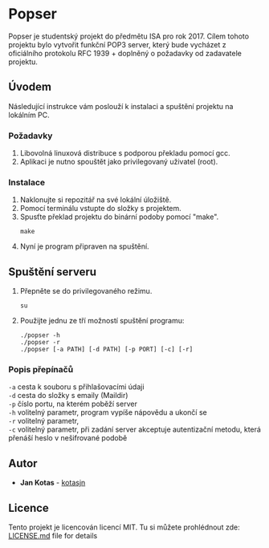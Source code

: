 # Popser

Popser je studentský projekt do předmětu ISA pro rok 2017. Cílem tohoto projektu bylo vytvořit funkční POP3 server, který bude vycházet z oficiálního protokolu RFC 1939 + doplněný o požadavky od zadavatele projektu.

## Úvodem

Následující instrukce vám poslouží k instalaci a spuštění projektu na lokálním PC.

### Požadavky

1. Libovolná linuxová distribuce s podporou překladu pomocí gcc.
2. Aplikaci je nutno spouštět jako privilegovaný uživatel (root).

### Instalace

1. Naklonujte si repozitář na své lokální úložiště.
2. Pomocí terminálu vstupte do složky s projektem.
3. Spusťte překlad projektu do binární podoby pomocí "make".
	``` shell
	make
	```
4. Nyní je program připraven na spuštění.

## Spuštění serveru

1. Přepněte se do privilegovaného režimu.
	``` shell
	su
	```
2. Použijte jednu ze tří možností spuštění programu:
	``` shell
	./popser -h
	./popser -r
	./popser [-a PATH] [-d PATH] [-p PORT] [-c] [-r]
	```

### Popis přepínačů

`-a` cesta k souboru s přihlašovacími údaji<br />
`-d` cesta do složky s emaily (Maildir)<br />
`-p` číslo portu, na kterém poběží server<br />
`-h` volitelný parametr, program vypíše nápovědu a ukončí se<br />
`-r` volitelný parametr, <br />
`-c` volitelný parametr, při zadání server akceptuje autentizační metodu, která přenáší heslo v 		nešifrované podobě<br />

## Autor

* **Jan Kotas** - [kotasjn](https://github.com/kotasjn)

## Licence

Tento projekt je licencován licencí MIT. Tu si můžete prohlédnout zde: [LICENSE.md](LICENSE.md) file for details
